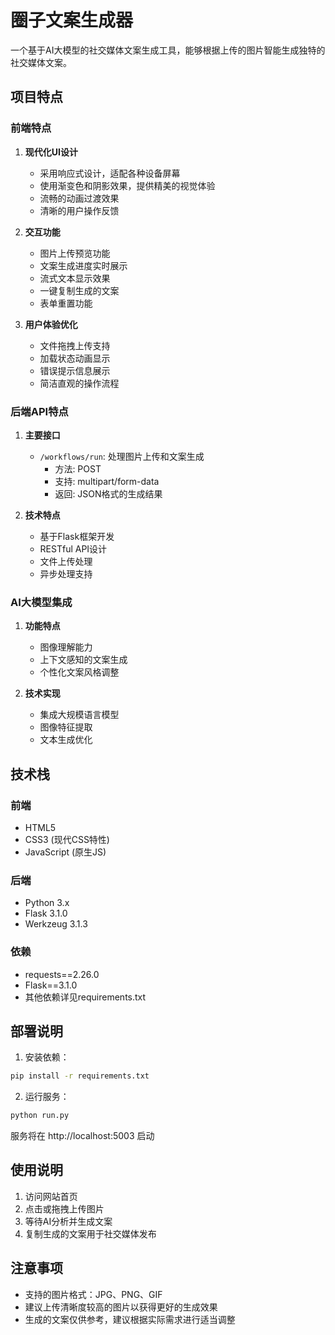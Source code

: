 # 圈子文案生成器

一个基于AI大模型的社交媒体文案生成工具，能够根据上传的图片智能生成独特的社交媒体文案。

## 项目特点

### 前端特点

1. **现代化UI设计**
   - 采用响应式设计，适配各种设备屏幕
   - 使用渐变色和阴影效果，提供精美的视觉体验
   - 流畅的动画过渡效果
   - 清晰的用户操作反馈

2. **交互功能**
   - 图片上传预览功能
   - 文案生成进度实时展示
   - 流式文本显示效果
   - 一键复制生成的文案
   - 表单重置功能

3. **用户体验优化**
   - 文件拖拽上传支持
   - 加载状态动画显示
   - 错误提示信息展示
   - 简洁直观的操作流程

### 后端API特点

1. **主要接口**
   - `/workflows/run`: 处理图片上传和文案生成
     - 方法: POST
     - 支持: multipart/form-data
     - 返回: JSON格式的生成结果

2. **技术特点**
   - 基于Flask框架开发
   - RESTful API设计
   - 文件上传处理
   - 异步处理支持

### AI大模型集成

1. **功能特点**
   - 图像理解能力
   - 上下文感知的文案生成
   - 个性化文案风格调整

2. **技术实现**
   - 集成大规模语言模型
   - 图像特征提取
   - 文本生成优化

## 技术栈

### 前端
- HTML5
- CSS3 (现代CSS特性)
- JavaScript (原生JS)

### 后端
- Python 3.x
- Flask 3.1.0
- Werkzeug 3.1.3

### 依赖
- requests==2.26.0
- Flask==3.1.0
- 其他依赖详见requirements.txt

## 部署说明

1. 安装依赖：
```bash
pip install -r requirements.txt
```

2. 运行服务：
```bash
python run.py
```

服务将在 http://localhost:5003 启动

## 使用说明

1. 访问网站首页
2. 点击或拖拽上传图片
3. 等待AI分析并生成文案
4. 复制生成的文案用于社交媒体发布

## 注意事项

- 支持的图片格式：JPG、PNG、GIF
- 建议上传清晰度较高的图片以获得更好的生成效果
- 生成的文案仅供参考，建议根据实际需求进行适当调整
